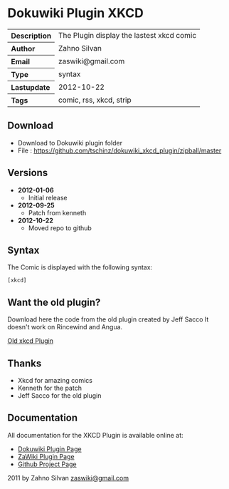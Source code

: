 # Dokuwiki Plugin XKCD

<table>
  <tr>
    <th align="left">Description</th>
    <td>The Plugin display the lastest xkcd comic</td>
  </tr>
  <tr>
    <th align="left">Author</th>
    <td>Zahno Silvan</td>
  </tr>
  <tr>
    <th align="left">Email</th>
    <td>zaswiki@gmail.com</td>
  </tr>
  <tr>
    <th align="left">Type</th>
    <td>syntax</td>
  </tr>
  <tr>
    <th align="left">Lastupdate</th>
    <td>2012-10-22</td>
  </tr>
  <tr>
    <th align="left">Tags</th>
    <td>comic, rss, xkcd, strip</td>
  </tr>
</table>

## Download
* Download to Dokuwiki plugin folder
* File     : https://github.com/tschinz/dokuwiki_xkcd_plugin/zipball/master

## Versions
* **2012-01-06**
  * Initial release
* **2012-09-25**
  * Patch from kenneth
* **2012-10-22**
  * Moved repo to github

## Syntax
The Comic is displayed with the following syntax:
```
[xkcd]
```
## Want the old plugin?
Download here the code from the old plugin created by Jeff Sacco It doesn't work on Rincewind and Angua.

[Old xkcd Plugin](http://zawiki.dyndns.org/schinz:programming:dw:xkcd:plugin-xkcd_old_jeff_sacco.tgz)

## Thanks
* Xkcd for amazing comics
* Kenneth for the patch
* Jeff Sacco for the old plugin

## Documentation

All documentation for the XKCD Plugin is available online at:

  * [Dokuwiki Plugin Page](http://dokuwiki.org/plugin:xkcd)
  * [ZaWiki Plugin Page](http://zawiki.dyndns.org/doku.php/tschinz:dw_xkcd)
  * [Github Project Page](https://github.com/tschinz/dokuwiki_xkcd_plugin)

2011 by Zahno Silvan <zaswiki@gmail.com>
